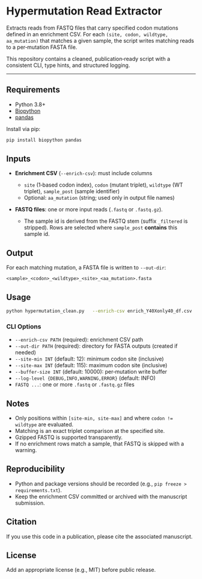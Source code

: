 # Hypermutation Read Extractor

Extracts reads from FASTQ files that carry specified codon mutations defined in an enrichment CSV. For each `(site, codon, wildtype, aa_mutation)` that matches a given sample, the script writes matching reads to a per‑mutation FASTA file.

This repository contains a cleaned, publication‑ready script with a consistent CLI, type hints, and structured logging.

---

## Requirements

- Python 3.8+
- [Biopython](https://biopython.org/)
- [pandas](https://pandas.pydata.org/)

Install via pip:
```bash
pip install biopython pandas
```

## Inputs

- **Enrichment CSV** (`--enrich-csv`): must include columns
  - `site` (1‑based codon index), `codon` (mutant triplet), `wildtype` (WT triplet), `sample_post` (sample identifier)
  - Optional: `aa_mutation` (string; used only in output file names)

- **FASTQ files**: one or more input reads (`.fastq` or `.fastq.gz`).
  - The sample id is derived from the FASTQ stem (suffix `_filtered` is stripped). Rows are selected where `sample_post` **contains** this sample id.

## Output

For each matching mutation, a FASTA file is written to `--out-dir`:
```
<sample>_<codon>_<wildtype>_<site>_<aa_mutation>.fasta
```

## Usage

```bash
python hypermutation_clean.py   --enrich-csv enrich_Y40Xonly40_df.csv   --out-dir hypermutationY40   --site-min 12   --site-max 115   --buffer-size 10000   --log-level INFO   consensuseachUMI/filtered/preY40XR1_filtered.fastq   consensuseachUMI/filtered/postY40XR1_filtered.fastq.gz
```

### CLI Options

- `--enrich-csv PATH` (required): enrichment CSV path
- `--out-dir PATH` (required): directory for FASTA outputs (created if needed)
- `--site-min INT` (default: 12): minimum codon site (inclusive)
- `--site-max INT` (default: 115): maximum codon site (inclusive)
- `--buffer-size INT` (default: 10000): per‑mutation write buffer
- `--log-level {DEBUG,INFO,WARNING,ERROR}` (default: INFO)
- `FASTQ ...`: one or more `.fastq` or `.fastq.gz` files

## Notes

- Only positions within `[site-min, site-max]` and where `codon != wildtype` are evaluated.
- Matching is an exact triplet comparison at the specified site.
- Gzipped FASTQ is supported transparently.
- If no enrichment rows match a sample, that FASTQ is skipped with a warning.

## Reproducibility

- Python and package versions should be recorded (e.g., `pip freeze > requirements.txt`).
- Keep the enrichment CSV committed or archived with the manuscript submission.

## Citation

If you use this code in a publication, please cite the associated manuscript.

## License

Add an appropriate license (e.g., MIT) before public release.
